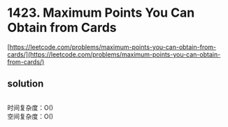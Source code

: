 # 1423. Maximum Points You Can Obtain from Cards
[https://leetcode.com/problems/maximum-points-you-can-obtain-from-cards/](https://leetcode.com/problems/maximum-points-you-can-obtain-from-cards/)


## solution

```python

```
时间复杂度：O() <br>
空间复杂度：O()
